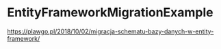 # EntityFrameworkMigrationExample

https://plawgo.pl/2018/10/02/migracja-schematu-bazy-danych-w-entity-framework/

